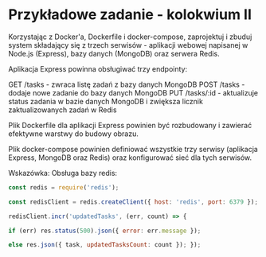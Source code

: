 # Przykładowe zadanie - kolokwium II

Korzystając z Docker'a, Dockerfile i docker-compose, zaprojektuj i zbuduj system składający się z trzech serwisów - aplikacji webowej napisanej w Node.js (Express), bazy danych (MongoDB) oraz serwera Redis.

Aplikacja Express powinna obsługiwać trzy endpointy:

GET /tasks - zwraca listę zadań z bazy danych MongoDB
POST /tasks - dodaje nowe zadanie do bazy danych MongoDB
PUT /tasks/:id - aktualizuje status zadania w bazie danych MongoDB i zwiększa licznik zaktualizowanych zadań w Redis

Plik Dockerfile dla aplikacji Express powinien być rozbudowany i zawierać efektywne warstwy do budowy obrazu.

Plik docker-compose powinien definiować wszystkie trzy serwisy (aplikacja Express, MongoDB oraz Redis) oraz konfigurować sieć dla tych serwisów.

Wskazówka: Obsługa bazy redis:

```javascript
const redis = require('redis');

const redisClient = redis.createClient({​ host: 'redis', port: 6379 }​);

redisClient.incr('updatedTasks', (err, count) => {​

if (err) res.status(500).json({​ error: err.message }​);

else res.json({​ task, updatedTasksCount: count }​); }​);
```
